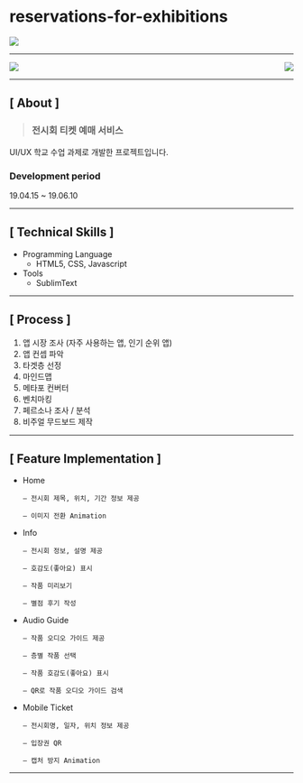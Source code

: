 # reservations-for-exhibitions

<img src="https://user-images.githubusercontent.com/79898245/138383733-439c0321-17ff-446b-98ef-c266900cea4c.png">

---

<img src="https://user-images.githubusercontent.com/79898245/138641863-8a3fe40d-fd77-42e9-8fe2-4236214c0796.gif" align="right">

<img src="https://user-images.githubusercontent.com/79898245/138641856-d1bc9599-76f2-4ccf-8d45-1afd21e6abdf.gif">

---

## **[ About ]**
> ### **전시회 티켓 예매 서비스**
UI/UX 학교 수업 과제로 개발한 프로젝트입니다.

### Development period
19.04.15 ~ 19.06.10

---

## **[ Technical Skills ]**

*   Programming Language
    *   HTML5, CSS, Javascript
*   Tools
    *   SublimText

---

## **[ Process ]**

1. 앱 시장 조사 (자주 사용하는 앱, 인기 순위 앱)
2. 앱 컨셉 파악
3. 타겟층 선정
4. 마인드맵
5. 메타포 컨버터
6. 벤치마킹
7. 페르소나 조사 / 분석
8. 비주얼 무드보드 제작

---

## **[ Feature Implementation ]**
- Home

      — 전시회 제목, 위치, 기간 정보 제공
    
      — 이미지 전환 Animation

- Info

      — 전시회 정보, 설명 제공
    
      — 호감도(좋아요) 표시
      
      — 작품 미리보기
      
      — 별점 후기 작성
      
- Audio Guide

      — 작품 오디오 가이드 제공
    
      — 층별 작품 선택
      
      — 작품 호감도(좋아요) 표시
      
      — QR로 작품 오디오 가이드 검색

- Mobile Ticket

      — 전시회명, 일자, 위치 정보 제공
      
      — 입장권 QR
    
      — 캡처 방지 Animation
      
---

